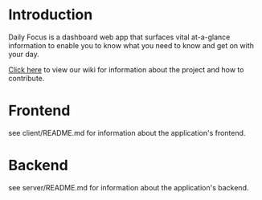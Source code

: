 
# Introduction
Daily Focus is a dashboard web app that surfaces vital at-a-glance information to enable you to know what you need to know and get on with your day.   
  
[Click here](https://github.com/SE701Group2/daily-focus/wiki) to view our wiki for information about the project and how to contribute.

# Frontend
see client/README.md for information about the application's frontend.

# Backend
see server/README.md for information about the application's backend.